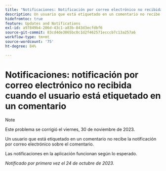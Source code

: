 ```yaml
---
title: "Notificaciones: Notificación por correo electrónico no recibida cuando el usuario está etiquetado en un comentario"
description: Un usuario que está etiquetado en un comentario no recibe la notificación por correo electrónico sobre el comentario.
hidefromtoc: true
feature: Updates and Notifications
exl-id: a97849b4-206d-43c1-a83b-843d3ecfdbf6
source-git-commit: 83cd4de3865bc0c1d2f462571ecccb7c13a257a6
workflow-type: tm+mt
source-wordcount: '75'
ht-degree: 84%

---
```


# Notificaciones: notificación por correo electrónico no recibida cuando el usuario está etiquetado en un comentario

>[!NOTE]
>
>Este problema se corrigió el viernes, 30 de noviembre de 2023.

Un usuario que está etiquetado en un comentario no recibe la notificación por correo electrónico sobre el comentario.

Las notificaciones en la aplicación funcionan según lo esperado.

_Notificado por primera vez el 24 de octubre de 2023._
